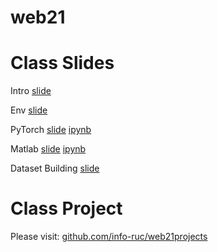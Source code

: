 # web21


# Class Slides

Intro [slide](https://info-ruc.github.io/web21/web@21.pdf) 

Env [slide](https://info-ruc.github.io/web21/env.pdf) 

PyTorch [slide](https://info-ruc.github.io/web21/pytorch.pdf) [ipynb](https://github.com/info-ruc/web21/blob/master/pytorch-tut.ipynb)

Matlab [slide](https://info-ruc.github.io/web21/matlab.pdf) [ipynb](https://github.com/info-ruc/web21/blob/master/matlab-tut.mlx)

Dataset Building [slide](https://info-ruc.github.io/web21/ds.pdf) 


# Class Project 

Please visit: [github.com/info-ruc/web21projects](https://github.com/info-ruc/web21projects)

